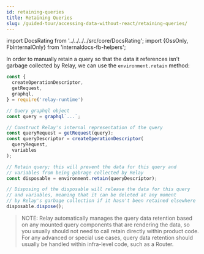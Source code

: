 ```yaml
---
id: retaining-queries
title: Retaining Queries
slug: /guided-tour/accessing-data-without-react/retaining-queries/
---
```


import DocsRating from '../../../../src/core/DocsRating';
import {OssOnly, FbInternalOnly} from 'internaldocs-fb-helpers';

In order to manually retain a query so that the data it references isn’t garbage collected by Relay, we can use the `environment.retain` method:

```js
const {
  createOperationDescriptor,
  getRequest,
  graphql,
} = require('relay-runtime')

// Query graphql object
const query = graphql`...`;

// Construct Relay's internal representation of the query
const queryRequest = getRequest(query);
const queryDescriptor = createOperationDescriptor(
  queryRequest,
  variables
);

// Retain query; this will prevent the data for this query and
// variables from being gabrage collected by Relay
const disposable = environment.retain(queryDescriptor);

// Disposing of the disposable will release the data for this query
// and variables, meaning that it can be deleted at any moment
// by Relay's garbage collection if it hasn't been retained elsewhere
disposable.dispose();
```

> NOTE: Relay automatically manages the query data retention based on any mounted query components that are rendering the data, so you usually should not need to call retain directly within product code. For any advanced or special use cases, query data retention should usually be handled within infra-level code, such as a Router.


<DocsRating />
